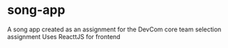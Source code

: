 # song-app

A song app created as an assignment for the DevCom core team selection assignment
Uses ReacttJS for frontend
